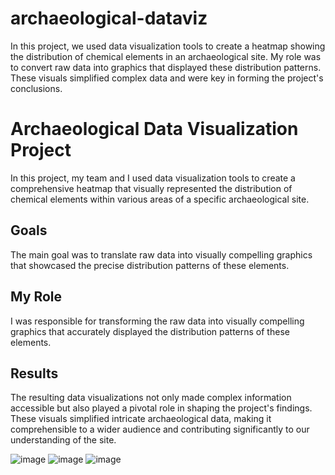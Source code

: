 # archaeological-dataviz
In this project, we used data visualization tools to create a heatmap showing the distribution of chemical elements in an archaeological site. My role was to convert raw data into graphics that displayed these distribution patterns. These visuals simplified complex data and were key in forming the project's conclusions.
# Archaeological Data Visualization Project

In this project, my team and I used data visualization tools to create a comprehensive heatmap that visually represented the distribution of chemical elements within various areas of a specific archaeological site.

## Goals
The main goal was to translate raw data into visually compelling graphics that showcased the precise distribution patterns of these elements. 

## My Role
I was responsible for transforming the raw data into visually compelling graphics that accurately displayed the distribution patterns of these elements.

## Results
The resulting data visualizations not only made complex information accessible but also played a pivotal role in shaping the project's findings. These visuals simplified intricate archaeological data, making it comprehensible to a wider audience and contributing significantly to our understanding of the site.

![image](https://github.com/Eni0l/archaeological-dataviz/assets/149200508/c1ecc720-222d-4e6b-a207-fa2f4382cee4)
![image](https://github.com/Eni0l/archaeological-dataviz/assets/149200508/0e6d42c1-0e08-4e6b-ba96-22ae72437320)
![image](https://github.com/Eni0l/archaeological-dataviz/assets/149200508/fd387dda-a6eb-487a-bff5-f75494a62d93)


